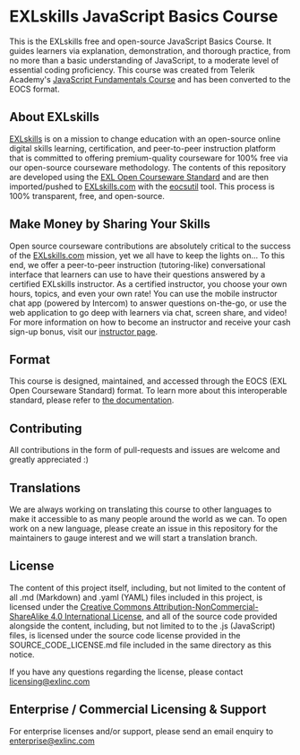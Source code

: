 # EXLskills JavaScript Basics Course

  This is the EXLskills free and open-source JavaScript Basics Course. It guides learners via explanation, demonstration, and thorough practice, from no more than a basic understanding of JavaScript, to a moderate level of essential coding proficiency. This course was created from Telerik Academy's [JavaScript Fundamentals Course](https://github.com/TelerikAcademy/JavaScript-Fundamentals) and has been converted to the EOCS format.

  ## About EXLskills

  [EXLskills](https://exlskills.com) is on a mission to change education with an open-source online digital skills learning, certification, and peer-to-peer instruction platform that is committed to offering premium-quality courseware for 100% free via our open-source courseware methodology. The contents of this repository are developed using the [EXL Open Courseware Standard](https://github.com/exlskills/exl-open-courseware-standard) and are then imported/pushed to [EXLskills.com](https://exlskills.com) with the [eocsutil](https://github.com/exlskills/eocsutil) tool. This process is 100% transparent, free, and open-source.

  ## Make Money by Sharing Your Skills

  Open source courseware contributions are absolutely critical to the success of the [EXLskills.com](https://exlskills.com) mission, yet we all have to keep the lights on... To this end, we offer a peer-to-peer instruction (tutoring-like) conversational interface that learners can use to have their questions answered by a certified EXLskills instructor. As a certified instructor, you choose your own hours, topics, and even your own rate! You can use the mobile instructor chat app (powered by Intercom) to answer questions on-the-go, or use the web application to go deep with learners via chat, screen share, and video! For more information on how to become an instructor and receive your cash sign-up bonus, visit our [instructor page](https://exlskills.com/instructor/).

  ## Format

  This course is designed, maintained, and accessed through the EOCS (EXL Open Courseware Standard) format. To learn more about this interoperable standard, please refer to [the documentation](https://github.com/exlskills/exl-open-courseware-standard).

  ## Contributing

  All contributions in the form of pull-requests and issues are welcome and greatly appreciated :)

  ## Translations

  We are always working on translating this course to other languages to make it accessible to as many people around the world as we can. To open work on a new language, please create an issue in this repository for the maintainers to gauge interest and we will start a translation branch.

  ## License

  The content of this project itself, including, but not limited to the content of all .md (Markdown) and .yaml (YAML) files included in this project, is licensed under the [Creative Commons Attribution-NonCommercial-ShareAlike 4.0 International License](https://creativecommons.org/licenses/by-nc-sa/4.0/), and all of the source code provided alongside the content, including, but not limited to to the .js (JavaScript) files, is licensed under the source code license provided in the SOURCE_CODE_LICENSE.md file included in the same directory as this notice.

  If you have any questions regarding the license, please contact [licensing@exlinc.com](mailto:licensing@exlinc.com)

  ## Enterprise / Commercial Licensing & Support

  For enterprise licenses and/or support, please send an email enquiry to [enterprise@exlinc.com](mailto:enterprise@exlinc.com)